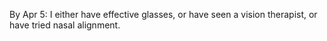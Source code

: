 By Apr 5: 
I either have effective glasses, or have seen a vision therapist, or have tried nasal alignment. 